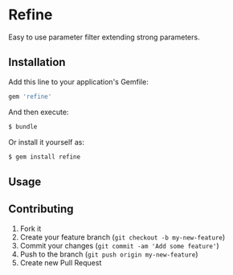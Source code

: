 # Refine
Easy to use parameter filter extending strong parameters.

## Installation

Add this line to your application's Gemfile:

```ruby
gem 'refine'
```

And then execute:

```bash
$ bundle
```

Or install it yourself as:

```bash
$ gem install refine
```

## Usage

## Contributing

1. Fork it
2. Create your feature branch (`git checkout -b my-new-feature`)
3. Commit your changes (`git commit -am 'Add some feature'`)
4. Push to the branch (`git push origin my-new-feature`)
5. Create new Pull Request
